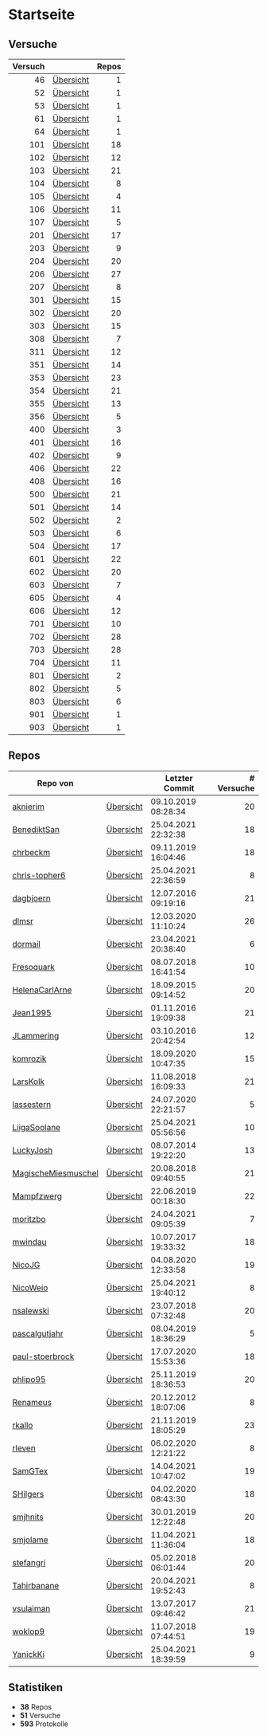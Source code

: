 # Startseite

## Versuche

|Versuch|                        |Repos|
|------:|------------------------|----:|
|     46|[Übersicht](versuch/46) |    1|
|     52|[Übersicht](versuch/52) |    1|
|     53|[Übersicht](versuch/53) |    1|
|     61|[Übersicht](versuch/61) |    1|
|     64|[Übersicht](versuch/64) |    1|
|    101|[Übersicht](versuch/101)|   18|
|    102|[Übersicht](versuch/102)|   12|
|    103|[Übersicht](versuch/103)|   21|
|    104|[Übersicht](versuch/104)|    8|
|    105|[Übersicht](versuch/105)|    4|
|    106|[Übersicht](versuch/106)|   11|
|    107|[Übersicht](versuch/107)|    5|
|    201|[Übersicht](versuch/201)|   17|
|    203|[Übersicht](versuch/203)|    9|
|    204|[Übersicht](versuch/204)|   20|
|    206|[Übersicht](versuch/206)|   27|
|    207|[Übersicht](versuch/207)|    8|
|    301|[Übersicht](versuch/301)|   15|
|    302|[Übersicht](versuch/302)|   20|
|    303|[Übersicht](versuch/303)|   15|
|    308|[Übersicht](versuch/308)|    7|
|    311|[Übersicht](versuch/311)|   12|
|    351|[Übersicht](versuch/351)|   14|
|    353|[Übersicht](versuch/353)|   23|
|    354|[Übersicht](versuch/354)|   21|
|    355|[Übersicht](versuch/355)|   13|
|    356|[Übersicht](versuch/356)|    5|
|    400|[Übersicht](versuch/400)|    3|
|    401|[Übersicht](versuch/401)|   16|
|    402|[Übersicht](versuch/402)|    9|
|    406|[Übersicht](versuch/406)|   22|
|    408|[Übersicht](versuch/408)|   16|
|    500|[Übersicht](versuch/500)|   21|
|    501|[Übersicht](versuch/501)|   14|
|    502|[Übersicht](versuch/502)|    2|
|    503|[Übersicht](versuch/503)|    6|
|    504|[Übersicht](versuch/504)|   17|
|    601|[Übersicht](versuch/601)|   22|
|    602|[Übersicht](versuch/602)|   20|
|    603|[Übersicht](versuch/603)|    7|
|    605|[Übersicht](versuch/605)|    4|
|    606|[Übersicht](versuch/606)|   12|
|    701|[Übersicht](versuch/701)|   10|
|    702|[Übersicht](versuch/702)|   28|
|    703|[Übersicht](versuch/703)|   28|
|    704|[Übersicht](versuch/704)|   11|
|    801|[Übersicht](versuch/801)|    2|
|    802|[Übersicht](versuch/802)|    5|
|    803|[Übersicht](versuch/803)|    6|
|    901|[Übersicht](versuch/901)|    1|
|    903|[Übersicht](versuch/903)|    1|


## Repos

|                                    Repo von                                    |                                     |  Letzter Commit   |# Versuche|
|--------------------------------------------------------------------------------|-------------------------------------|-------------------|---------:|
|[aknierim](https://github.com/aknierim/AP)                                      |[Übersicht](repo/aknierim)           |09.10.2019 08:28:34|        20|
|[BenediktSan](https://github.com/BenediktSan/AnfaengerPraktikum2020)            |[Übersicht](repo/BenediktSan)        |25.04.2021 22:32:38|        18|
|[chrbeckm](https://github.com/chrbeckm/anfaenger-praktikum)                     |[Übersicht](repo/chrbeckm)           |09.11.2019 16:04:46|        18|
|[chris-topher6](https://github.com/chris-topher6/Anfaenger-Praktikum)           |[Übersicht](repo/chris-topher6)      |25.04.2021 22:36:59|         8|
|[dagbjoern](https://github.com/dagbjoern/AP-Physik)                             |[Übersicht](repo/dagbjoern)          |12.07.2016 09:19:16|        21|
|[dlmsr](https://github.com/dlmsr/praktikum)                                     |[Übersicht](repo/dlmsr)              |12.03.2020 11:10:24|        26|
|[dormail](https://github.com/dormail/ap)                                        |[Übersicht](repo/dormail)            |23.04.2021 20:38:40|         6|
|[Fresoquark](https://github.com/Fresoquark/Anfaengerpraktikum)                  |[Übersicht](repo/Fresoquark)         |08.07.2018 16:41:54|        10|
|[HelenaCarlArne](https://github.com/HelenaCarlArne/ProtokolleAP)                |[Übersicht](repo/HelenaCarlArne)     |18.09.2015 09:14:52|        20|
|[Jean1995](https://github.com/Jean1995/Praktikum)                               |[Übersicht](repo/Jean1995)           |01.11.2016 19:09:38|        21|
|[JLammering](https://github.com/JLammering/Physikalisches-Praktikum)            |[Übersicht](repo/JLammering)         |03.10.2016 20:42:54|        12|
|[komrozik](https://github.com/komrozik/AP2019)                                  |[Übersicht](repo/komrozik)           |18.09.2020 10:47:35|        15|
|[LarsKolk](https://github.com/LarsKolk/Anfaengerpraktikum)                      |[Übersicht](repo/LarsKolk)           |11.08.2018 16:09:33|        21|
|[lassestern](https://github.com/lassestern/praktikum-david-lasse)               |[Übersicht](repo/lassestern)         |24.07.2020 22:21:57|         5|
|[LiigaSoolane](https://github.com/LiigaSoolane/Paktikum)                        |[Übersicht](repo/LiigaSoolane)       |25.04.2021 05:56:56|        10|
|[LuckyJosh](https://github.com/LuckyJosh/APPhysik)                              |[Übersicht](repo/LuckyJosh)          |08.07.2014 19:22:20|        13|
|[MagischeMiesmuschel](https://github.com/MagischeMiesmuschel/AnfaengerPraktikum)|[Übersicht](repo/MagischeMiesmuschel)|20.08.2018 09:40:55|        21|
|[Mampfzwerg](https://github.com/Mampfzwerg/Praktikum)                           |[Übersicht](repo/Mampfzwerg)         |22.06.2019 00:18:30|        22|
|[moritzbo](https://github.com/moritzbo/anfaenger_praktikum)                     |[Übersicht](repo/moritzbo)           |24.04.2021 09:05:39|         7|
|[mwindau](https://github.com/mwindau/praktikum)                                 |[Übersicht](repo/mwindau)            |10.07.2017 19:33:32|        18|
|[NicoJG](https://github.com/NicoJG/Anfaengerpraktikum)                          |[Übersicht](repo/NicoJG)             |04.08.2020 12:33:58|        19|
|[NicoWeio](https://github.com/NicoWeio/AP)                                      |[Übersicht](repo/NicoWeio)           |25.04.2021 19:40:12|         8|
|[nsalewski](https://github.com/nsalewski/laboratory)                            |[Übersicht](repo/nsalewski)          |23.07.2018 07:32:48|        20|
|[pascalgutjahr](https://github.com/pascalgutjahr/Praktikum-1)                   |[Übersicht](repo/pascalgutjahr)      |08.04.2019 18:36:29|         5|
|[paul-stoerbrock](https://github.com/paul-stoerbrock/Praktikum)                 |[Übersicht](repo/paul-stoerbrock)    |17.07.2020 15:53:36|        18|
|[phlipo95](https://github.com/phlipo95/AP-Praktikum)                            |[Übersicht](repo/phlipo95)           |25.11.2019 18:36:53|        20|
|[Renameus](https://github.com/Renameus/PhysikPraktikum1)                        |[Übersicht](repo/Renameus)           |20.12.2012 18:07:06|         8|
|[rkallo](https://github.com/rkallo/APWS1718)                                    |[Übersicht](repo/rkallo)             |21.11.2019 18:05:29|        23|
|[rleven](https://github.com/rleven/richard_joell_Praktikum)                     |[Übersicht](repo/rleven)             |06.02.2020 12:21:22|         8|
|[SamGTex](https://github.com/SamGTex/Physik_Praktikum_Samuel_Max)               |[Übersicht](repo/SamGTex)            |14.04.2021 10:47:02|        19|
|[SHilgers](https://github.com/SHilgers/Praktikum2)                              |[Übersicht](repo/SHilgers)           |04.02.2020 08:43:30|        18|
|[smjhnits](https://github.com/smjhnits/Praktikum_TU_D_16-17)                    |[Übersicht](repo/smjhnits)           |30.01.2019 12:22:48|        20|
|[smjolame](https://github.com/smjolame/Praktikum_1)                             |[Übersicht](repo/smjolame)           |11.04.2021 11:36:04|        18|
|[stefangri](https://github.com/stefangri/s_s_productions)                       |[Übersicht](repo/stefangri)          |05.02.2018 06:01:44|        20|
|[Tahirbanane](https://github.com/Tahirbanane/AP)                                |[Übersicht](repo/Tahirbanane)        |20.04.2021 19:52:43|         8|
|[vsulaiman](https://github.com/vsulaiman/Praktikum)                             |[Übersicht](repo/vsulaiman)          |13.07.2017 09:46:42|        21|
|[woklop9](https://github.com/woklop9/Anfaengerpraktikum)                        |[Übersicht](repo/woklop9)            |11.07.2018 07:44:51|        19|
|[YanickKi](https://github.com/YanickKi/AP_T_Y)                                  |[Übersicht](repo/YanickKi)           |25.04.2021 18:39:59|         9|


## Statistiken
- **38** Repos
- **51** Versuche
- **593** Protokolle
